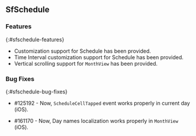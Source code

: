 ## SfSchedule

### Features
{:#sfschedule-features} 

* Customization support for Schedule has been provided.
* Time Interval customization support for Schedule has been provided. 
* Vertical scrolling support for `MonthView` has been provided.

### Bug Fixes
{:#sfschedule-bug-fixes}

* \#125192  - Now, `ScheduleCellTapped` event works properly in current day (iOS).

* \#161170  - Now, Day names localization works properly in `MonthView` (iOS).


